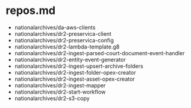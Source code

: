 # repos.md
- nationalarchives/da-aws-clients
- nationalarchives/dr2-preservica-client
- nationalarchives/dr2-preservica-config
- nationalarchives/dr2-lambda-template.g8
- nationalarchives/dr2-ingest-parsed-court-document-event-handler
- nationalarchives/dr2-entity-event-generator
- nationalarchives/dr2-ingest-upsert-archive-folders
- nationalarchives/dr2-ingest-folder-opex-creator
- nationalarchives/dr2-ingest-asset-opex-creator
- nationalarchives/dr2-ingest-mapper
- nationalarchives/dr2-start-workflow
- nationalarchives/dr2-s3-copy
